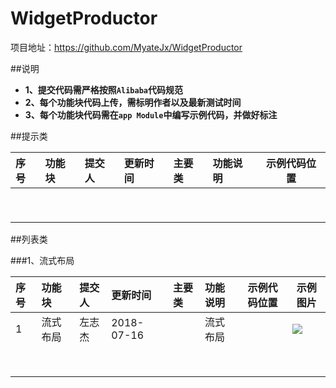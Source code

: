 # WidgetProductor
项目地址：https://github.com/MyateJx/WidgetProductor

##说明
- **1、提交代码需严格按照`Alibaba`代码规范**
- **2、每个功能块代码上传，需标明作者以及最新测试时间**
- **3、每个功能块代码需在`app Module`中编写示例代码，并做好标注**

##提示类

| 序号   | 功能块     | 提交人  | 更新时间       | 主要类  | 功能说明         | 示例代码位置       |
| :--- | :------ | :--- | :--------- | :--- | :----------- | ------------ |
|      |         |      |            |      |              |              |
|      |         |      |            |      |              |              |
|      |         |      |            |      |              |              |
|      |         |      |            |      |              |              |
|      |         |      |            |      |              |              |
|      |         |      |            |      |              |              |
|      |         |      |            |      |              |              |
|      |         |      |            |      |              |              |
|      |         |      |            |      |              |              |



##列表类

###1、流式布局

|  序号 |  功能块  | 提交人| 更新时间    | 主要类 | 功能说明      | 示例代码位置   |    示例图片    |
| :--- | :------ | :--- | :--------- | :--- | :----------- | ------------ |--------|
|   1  |  流式布局 | 左志杰| 2018-07-16 |      |   流式布局    |              |   ![](https://upload-images.jianshu.io/upload_images/5332977-a393455e11893fe8.png?imageMogr2/auto-orient/strip%7CimageView2/2/w/1240)|
|      |         |      |            |      |              |              |        |
|      |         |      |            |      |              |              |        |
|      |         |      |            |      |              |              |        |
|      |         |      |            |      |              |              |        |
|      |         |      |            |      |              |              |        |
|      |         |      |            |      |              |              |        |
|      |         |      |            |      |              |              |        |
|      |         |      |            |      |              |              |        |


